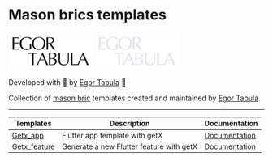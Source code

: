 # Mason brics templates

[![Egor Tabula][logo_white]][egor_tabula_white_link]
[![Egor Tabula][logo_black]][egor_tabula_dark_link]

Developed with 💙 by [Egor Tabula][egor_tabula_link] 👨

Collection of [mason bric][bricshub] templates created and maintained by [Egor Tabula][repositories].

---

| Templates                    | Description                              | Documentation                      |
| ---------------------------- | ---------------------------------------- | ---------------------------------- |
| [Getx_app][getx_app]         | Flutter app template with getX           | [Documentation][getx_app_docs]     |
| [Getx_feature][getx_feature] | Generate a new Flutter feature with getX | [Documentation][getx_feature_docs] |



<!--- Egor Tabula --->
[egor_tabula_link]: https://egortabula.dev
[egor_tabula_dark_link]: https://egortabula.dev#gh-dark-mode-only
[egor_tabula_white_link]: https://egortabula.dev#gh-light-mode-only
[logo_black]: https://raw.githubusercontent.com/egortabula/egortabula/main/logos/egortabula_logo_black_small.png#gh-light-mode-only
[logo_white]: https://raw.githubusercontent.com/egortabula/egortabula/main/logos/egortabula_logo_white_small.png#gh-dark-mode-only
[repositories]: https://github.com/egortabula?tab=repositories


<!--- Mason links --->
[bricshub]: https://brickhub.dev

<!--- Getx_app --->
[getx_app]: https://github.com/egortabula/mason_bricks/tree/main/brics/getx_app
[getx_app_docs]: https://github.com/egortabula/mason_bricks/blob/main/brics/getx_app/README.md
<!-- [getx_app_workflow_badge]:
[getx_app_workflow_ling]: -->

<!--- Getx_feature --->
[getx_feature]: https://github.com/egortabula/mason_bricks/tree/main/brics/getx_feature
[getx_feature_docs]: https://github.com/egortabula/mason_bricks/blob/main/brics/getx_feature/README.md
<!-- [getx_feature_workflow_badge]:
[getx_feature_workflow_link]: -->